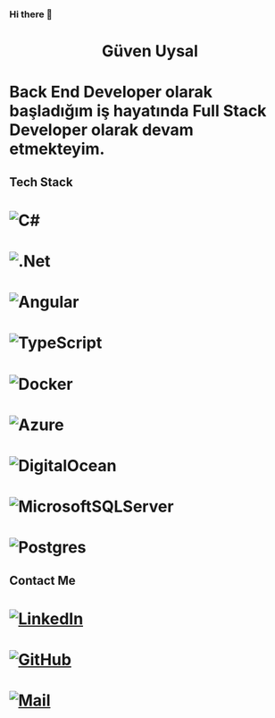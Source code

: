 ### Hi there 👋

<h1 align="center">Güven Uysal </h1> 

# Back End Developer olarak başladığım iş hayatında Full Stack Developer olarak devam etmekteyim.
 

## Tech Stack
# ![C#](https://img.shields.io/badge/c%23-%23239120.svg?style=for-the-badge&logo=c-sharp&logoColor=white)
# ![.Net](https://img.shields.io/badge/.NET-5C2D91?style=for-the-badge&logo=.net&logoColor=white)
 
# ![Angular](https://img.shields.io/badge/angular-%23DD0031.svg?style=for-the-badge&logo=angular&logoColor=white)
# ![TypeScript](https://img.shields.io/badge/typescript-%23007ACC.svg?style=for-the-badge&logo=typescript&logoColor=white)

# ![Docker](https://img.shields.io/badge/docker-%230db7ed.svg?style=for-the-badge&logo=docker&logoColor=white)

# ![Azure](https://img.shields.io/badge/azure-%230072C6.svg?style=for-the-badge&logo=microsoftazure&logoColor=white) 
# ![DigitalOcean](https://img.shields.io/badge/DigitalOcean-%230167ff.svg?style=for-the-badge&logo=digitalOcean&logoColor=white)
 
# ![MicrosoftSQLServer](https://img.shields.io/badge/Microsoft%20SQL%20Sever-CC2927?style=for-the-badge&logo=microsoft%20sql%20server&logoColor=white)
# ![Postgres](https://img.shields.io/badge/postgres-%23316192.svg?style=for-the-badge&logo=postgresql&logoColor=white)



## Contact Me
# [![LinkedIn](https://img.shields.io/badge/linkedin-%230077B5.svg?style=for-the-badge&logo=linkedin&logoColor=white)](https://www.linkedin.com/in/gvnuysal/) 
# [![GitHub](https://img.shields.io/badge/github-%23121011.svg?style=for-the-badge&logo=github&logoColor=white)](https://github.com/gvnuysal)
# [![Mail](https://img.shields.io/badge/Gmail-D14836?style=for-the-badge&logo=gmail&logoColor=white)](mailto:gvnuysal@gmail.com) 


<!--
**gvnuysal/gvnuysal** is a ✨ _special_ ✨ repository because its `README.md` (this file) appears on your GitHub profile.

Here are some ideas to get you started:

- 🔭 I’m currently working on ...
- 🌱 I’m currently learning ...
- 👯 I’m looking to collaborate on ...
- 🤔 I’m looking for help with ...
- 💬 Ask me about ...
- 📫 How to reach me: ...
- 😄 Pronouns: ...
- ⚡ Fun fact: ...
-->
